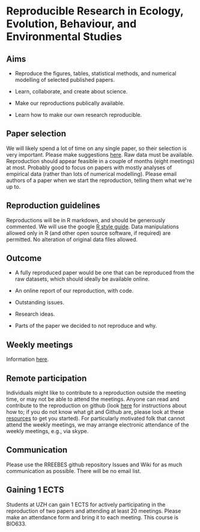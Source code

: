 # Reproducible Research in Ecology, Evolution, Behaviour, and Environmental Studies

## Aims

-   Reproduce the figures, tables, statistical methods, and numerical
    modelling of selected published papers.

-   Learn, collaborate, and create about science.

-   Make our reproductions publically available.

-   Learn how to make our own research reproducible.

## Paper selection

We will likely spend a lot of time on any single paper, so their
selection is very important. Please make suggestions [here](possible_papers.md). Raw data must be available. Reproduction should appear feasible in a
couple of months (eight meetings) at most. Probably good to focus on papers with mostly analyses of empirical data (rather than lots of numerical modelling).
Please email authors of a paper when we start the reproduction, telling them what we're up to.

## Reproduction guidelines

Reproductions will be in R markdown, and should be generously commented.
We will use the google [R style guide](http://google-styleguide.googlecode.com/svn/trunk/Rguide.xml).
Data manipulations allowed only in R (and other open source software, if
required) are permitted. No alteration of original data files allowed.


## Outcome

-   A fully reproduced paper would be one that can be reproduced from
    the raw datasets, which should ideally be available online.

-   An online report of our reproduction, with code.

-   Outstanding issues.

-   Research ideas.

-   Parts of the paper we decided to not reproduce and why.



## Weekly meetings

Information [here](Meetings.md).


## Remote participation

Individuals might like to contribute to a reproduction outside the meeting time, or may not be able to attend the meetings. Anyone can read and contribute to the reproduction on github (look [here](contributing.md) for instructions about how to; if you do not know what git and Github are, please look at these [resources](Git_resources.md) to get you started). For particularly motivated folk that cannot attend the weekly meetings, we may arrange electronic attendance of the weekly meetings, e.g., via skype. 

## Communication

Please use the RREEBES github repository Issues and Wiki for as much communication as possible. There will be no email list.

## Gaining 1 ECTS

Students at UZH can gain 1 ECTS for actively participating in the reproduction of two papers and attending at least 20 meetings. Please make an attendance form and bring it to each meeting. This course is BIO633.
